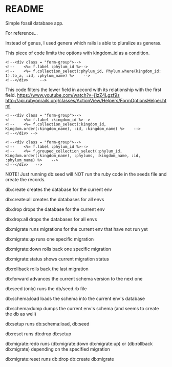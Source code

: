 # README

Simple fossil database app.

For reference...

Instead of genus, I used genera which rails is able to pluralize as generas.


This piece of code limits the options with kingdom_id as a condition.

    <!--<div class = "form-group">-->
    <!--    <%= f.label :phylum_id %>-->
    <!--    <%= f.collection_select(:phylum_id, Phylum.where(kingdom_id: 1).to_a, :id, :phylum_name) %>    -->
    <!--</div>     -->
    
This code filters the lower field in accord with its relationship with the first field.
https://www.youtube.com/watch?v=j1zZ4Lgzf9s
http://api.rubyonrails.org/classes/ActionView/Helpers/FormOptionsHelper.html
    
    <!--<div class = "form-group">-->
    <!--    <%= f.label :kingdom_id %>-->
    <!--    <%= f.collection_select(:kingdom_id, Kingdom.order(:kingdom_name), :id, :kingdom_name) %>    -->
    <!--</div> -->
    
    <!--<div class = "form-group">-->
    <!--    <%= f.label :phylum_id %>-->
    <!--    <%= f.grouped_collection_select(:phylum_id, Kingdom.order(:kingdom_name), :phylums, :kingdom_name, :id, :phylum_name) %>    -->
    <!--</div>   -->
    
NOTE!  Just running db:seed will NOT run the ruby code in the seeds file and create the records.

db:create creates the database for the current env

db:create:all creates the databases for all envs

db:drop drops the database for the current env

db:drop:all drops the databases for all envs

db:migrate runs migrations for the current env that have not run yet

db:migrate:up runs one specific migration

db:migrate:down rolls back one specific migration

db:migrate:status shows current migration status

db:rollback rolls back the last migration

db:forward advances the current schema version to the next one

db:seed (only) runs the db/seed.rb file

db:schema:load loads the schema into the current env's database

db:schema:dump dumps the current env's schema (and seems to create the db as well)

db:setup runs db:schema:load, db:seed

db:reset runs db:drop db:setup

db:migrate:redo runs (db:migrate:down db:migrate:up) or (db:rollback db:migrate) depending on the specified migration

db:migrate:reset runs db:drop db:create db:migrate
